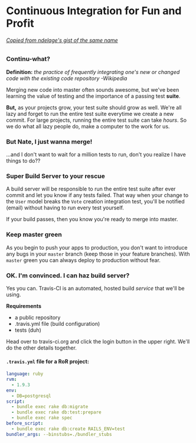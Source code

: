 # Continuous Integration for Fun and Profit

###### [Copied from ndelage's gist of the same name](https://gist.github.com/ndelage/5593921)

### Continu-what?

__Definition:__ _the practice of frequently integrating one's new or changed code with the existing code repository -Wikipedia_

Merging new code into master often sounds awesome, but we've been learning the value of testing and the importance of a passing test __suite__.

__But,__ as your projects grow, your test suite should grow as well. We're all lazy and forget to run the entire test suite everytime we create a new commit. For large projects, running the entire test suite can take _hours_. So we do what all lazy people do, make a computer to the work for us.

### But Nate, I just wanna merge!

...and I don't want to wait for a million tests to run, don't you realize I have things to do??

### Super Build Server to your rescue

A build server will be responsible to run the entire test suite after ever commit and let you know if any tests failed. That way when your change to the `User` model breaks the `Vote` creation integration test, you'll be notified (email) without having to run every test yourself.

If your build passes, then you know you're ready to merge into master.

### Keep master green

As you begin to push your apps to production, you don't want to introduce any bugs in your `master` branch (keep those in your feature branches). With `master` green you can always deploy to production without fear.

### OK. I'm convinced. I can haz build server?

Yes you can. Travis-CI is an automated, hosted build _service_ that we'll be using.

__Requirements__

- a public repository
- .travis.yml file (build configuration)
- tests (duh)

Head over to travis-ci.org and click the login button in the upper right. We'll do the other details together.

#### ```.travis.yml``` file for a RoR project:
```yml
language: ruby
rvm:
  - 1.9.3
env:
  - DB=postgresql
script:
  - bundle exec rake db:migrate
  - bundle exec rake db:test:prepare
  - bundle exec rake spec
before_script:
  - bundle exec rake db:create RAILS_ENV=test
bundler_args: --binstubs=./bundler_stubs
```

